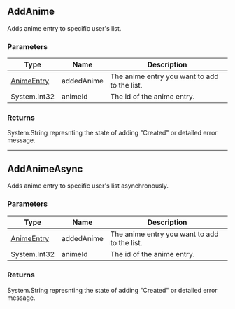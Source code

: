 ## AddAnime
Adds anime entry to specific user's list.

### Parameters

| Type | Name | Description |
| -------------- | ---- | ----------- |
| [AnimeEntry] | addedAnime | The anime entry you want to add to the list.|
| System.Int32 | animeId | The id of the anime entry. |

### Returns
System.String represnting the state of adding "Created" or detailed error message.

--------

## AddAnimeAsync
Adds anime entry to specific user's list asynchronously.

### Parameters

| Type | Name | Description |
| ---- | ---- | ----------- |
| [AnimeEntry] | addedAnime | The anime entry you want to add to the list.|
| System.Int32 | animeId | The id of the anime entry. |

### Returns
System.String represnting the state of adding "Created" or detailed error message.

[AnimeEntry]: <https://github.com/i3dprogrammer/myanimelistAPI-wrapper/blob/master/docs/Dto/AnimeEntry.md#animeentry>
